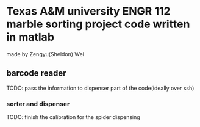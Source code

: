 # Texas A&M university ENGR 112 marble sorting project code written in matlab

made by Zengyu(Sheldon) Wei

## barcode reader

TODO: pass the information to dispenser part of the code(ideally over ssh)

### sorter and dispenser

TODO: finish the calibration for the spider dispensing 

